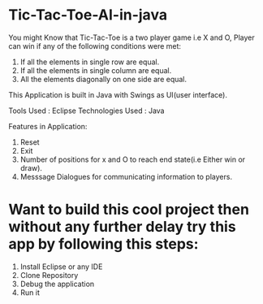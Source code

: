 # Tic-Tac-Toe-AI-in-java

You might Know that Tic-Tac-Toe is a two player game i.e X and O, Player can win if any of the following conditions were met:

1. If all the elements in single row are equal.
2. If all the elements in single column are equal.
3. All the elements diagonally on one side are equal.

This Application is built in Java with Swings as UI(user interface).

Tools Used : Eclipse
Technologies Used : Java

Features in Application:

1. Reset
2. Exit
3. Number of positions for x and O to reach end state(i.e Either win or draw).
4. Messsage Dialogues for communicating information to players.

# Want to build this cool project then without any further delay try this app by following this steps:

1. Install Eclipse or any IDE
2. Clone  Repository 
3. Debug the application
4. Run it

